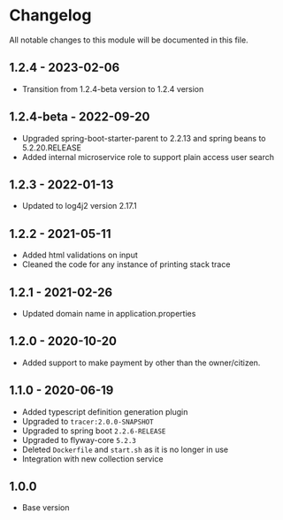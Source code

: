 

# Changelog
All notable changes to this module will be documented in this file.

## 1.2.4 - 2023-02-06
- Transition from 1.2.4-beta version to 1.2.4 version

## 1.2.4-beta - 2022-09-20
- Upgraded spring-boot-starter-parent to 2.2.13 and spring beans to 5.2.20.RELEASE
- Added internal microservice role to support plain access user search

## 1.2.3 - 2022-01-13
- Updated to log4j2 version 2.17.1

## 1.2.2 - 2021-05-11
- Added html validations on input
- Cleaned the code for any instance of printing stack trace

## 1.2.1 - 2021-02-26
- Updated domain name in application.properties

## 1.2.0 - 2020-10-20
- Added support to make payment by other than the owner/citizen.

## 1.1.0 - 2020-06-19
- Added typescript definition generation plugin
- Upgraded to `tracer:2.0.0-SNAPSHOT`
- Upgraded to spring boot `2.2.6-RELEASE`
- Upgraded to flyway-core `5.2.3`
- Deleted `Dockerfile` and `start.sh` as it is no longer in use
- Integration with new collection service

## 1.0.0

- Base version
